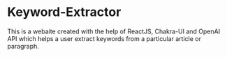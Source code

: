 # Keyword-Extractor

This is a webaite created with the help of ReactJS, Chakra-UI and OpenAI API which helps a user extract keywords from a particular article or paragraph.
